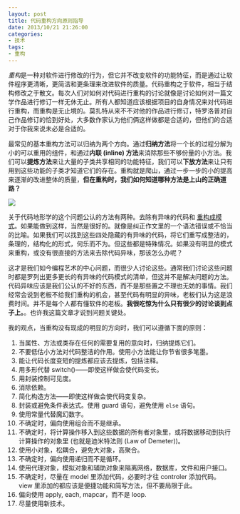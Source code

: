 ```yaml
---
layout: post
title: 代码重构方向原则指导
date: 2013/10/21 21:26:00
categories:
- 技术
tags:
- 重构
---
```


*重构*是一种对软件进行修改的行为，但它并不改变软件的功能特征，而是通过让软件程序更清晰，更简洁和更条理来改进软件的质量。代码重构之于软件，相当于结构修改之于散文。每次人们对如何对代码进行重构的讨论就像是讨论如何对一篇文学作品进行修订一样无休无止。所有人都知道应该根据项目的自身情况来对代码进行重构，而重构是无止境的。莫扎特从来不不对他的作品进行修订，特罗洛普对自己作品修订的恰到好处，大多数作家认为他们俩这样做都是合适的，但他们的合适对于你我来说未必是合适的。

最常见的基本重构方法可以归纳为两个方向。通过**归纳方法**将一个长的过程分解为小的可以重用的组件，和通过**内联 (inline) 方法**来消除那些不够份量的小方法。我们可以**提炼方法**来让大量的子类共享相同的功能特征，我们可以**下放方法**来让只有用到这些功能的子类才知道它们的存在。重构就是爬山，通过一步一步的小的提高来逐渐的改进整体的质量，**但在重构时，我们如何知道哪种方法是上山的正确道路？**

![](http://pics.naaln.com/blog/2019-05-14-123221.jpg-basicBlog)

关于代码地形学的这个问题公认的方法有两种。去除有异味的代码和 [重构成模式](http://www.amazon.cn/gp/product/B00A9YD7A2/ref=as_li_qf_sp_asin_il_tl?ie=UTF8&camp=536&creative=3200&creativeASIN=B00A9YD7A2&linkCode=as2&tag=vastwork-23)。如果能做到这样，当然是很好的。就像是纠正作文里的一个语法错误或不恰当的比喻。如果我们可以找到这些四处隐藏的有异味的代码，将它们重写成整洁的，条理的，结构化的形式，何乐而不为。但这些都是特殊情况。如果没有明显的模式来重构，或没有很直接的方法来去除代码异味，那该怎么办呢？

这才是我们如今编程艺术的中心问题，而很少人讨论这些。通常我们讨论这些问题时都是罗列出更多更长的有异味的代码模式的清单，但这并不是解决问题的方法。代码异味应该是我们公认的不好的东西，而不是那些置之不理也无妨的事情。我们经常会说到老板不给我们重构的机会，甚至代码有明显的异味，老板们认为这是浪费时间。并不是每个人都有懂软件的老板。**我很吃惊为什么只有很少的讨论谈到点子上。**。也许我这篇文章才说到问题关键处。

我的观点，当重构没有现成的明显的方向时，我们可以遵循下面的原则：

1. 当属性、方法或类存在任何的需要复用的意向时，归纳提炼它们。
2. 不要低估小方法对代码整洁的作用。使用小方法能让你节省很多笔墨。
3. 能让代码长度变短的提炼都应该去提炼，包括注释。
4. 用多形代替 switch()——即使这样做会使代码变长。
5. 用封装控制可见度。
6. 消除依赖。
7. 简化构造方法——即使这样做会使代码变复杂。
8. 封装或避免条件表达式。使用 guard 语句，避免使用 `else` 语句。
9. 使用常量代替魔幻数字。
10. 不确定时，偏向使用组合而不是继承。
11. 不确定时，将计算操作移入到这些数据的所有者对象里，或将数据移动到执行计算操作的对象里 (也就是迪米特法则 (Law of Demeter))。
12. 使用小对象，松耦合，避免大对象，高聚合。
13. 不确定时，偏向使用递归而不是循环。
14. 使用代理对象，模拟对象和辅助对象来隔离网络，数据库，文件和用户接口。
15. 不确定时，尽量在 model 里添加代码，必要时才往 controler 添加代码。view 里添加的都应该是便捷功能和简写方法，但不要局限于此。
16. 偏向使用 apply, each, mapcar，而不是 loop.
17. 尽量使用新技术。
